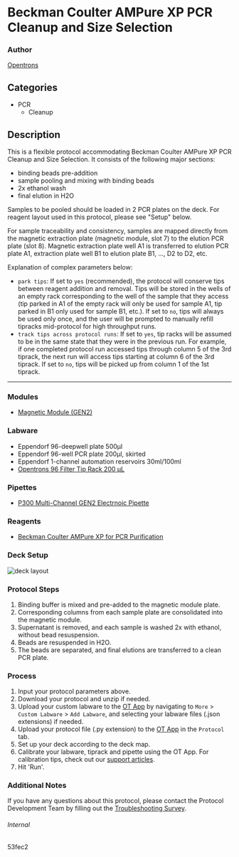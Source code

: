 # Beckman Coulter AMPure XP PCR Cleanup and Size Selection

### Author
[Opentrons](https://opentrons.com/)

## Categories
* PCR
    * Cleanup

## Description
This is a flexible protocol accommodating Beckman Coulter AMPure XP PCR Cleanup and Size Selection. It consists of the following major sections:
* binding beads pre-addition
* sample pooling and mixing with binding beads
* 2x ethanol wash
* final elution in H2O

Samples to be pooled should be loaded in 2 PCR plates on the deck. For reagent layout used in this protocol, please see "Setup" below.

For sample traceability and consistency, samples are mapped directly from the magnetic extraction plate (magnetic module, slot 7) to the elution PCR plate (slot 8). Magnetic extraction plate well A1 is transferred to elution PCR plate A1, extraction plate well B1 to elution plate B1, ..., D2 to D2, etc.

Explanation of complex parameters below:
* `park tips`: If set to `yes` (recommended), the protocol will conserve tips between reagent addition and removal. Tips will be stored in the wells of an empty rack corresponding to the well of the sample that they access (tip parked in A1 of the empty rack will only be used for sample A1, tip parked in B1 only used for sample B1, etc.). If set to `no`, tips will always be used only once, and the user will be prompted to manually refill tipracks mid-protocol for high throughput runs.
* `track tips across protocol runs`: If set to `yes`, tip racks will be assumed to be in the same state that they were in the previous run. For example, if one completed protocol run accessed tips through column 5 of the 3rd tiprack, the next run will access tips starting at column 6 of the 3rd tiprack. If set to `no`, tips will be picked up from column 1 of the 1st tiprack.

---

### Modules
* [Magnetic Module (GEN2)](https://shop.opentrons.com/collections/hardware-modules/products/magdeck)

### Labware
* Eppendorf 96-deepwell plate 500µl
* Eppendorf 96-well PCR plate 200µl, skirted
* Eppendorf 1-channel automation reservoirs 30ml/100ml
* [Opentrons 96 Filter Tip Rack 200 µL](https://shop.opentrons.com/collections/opentrons-tips/products/opentrons-200ul-filter-tips)

### Pipettes
* [P300 Multi-Channel GEN2 Electrnoic Pipette](https://shop.opentrons.com/collections/ot-2-pipettes/products/8-channel-electronic-pipette)

### Reagents
* [Beckman Coulter AMPure XP for PCR Purification](https://www.beckman.com/reagents/genomic/cleanup-and-size-selection/pcr)

### Deck Setup

![deck layout](https://opentrons-protocol-library-website.s3.amazonaws.com/custom-README-images/53fec2/decksetup.png)

### Protocol Steps
1. Binding buffer is mixed and pre-added to the magnetic module plate.
2. Corresponding columns from each sample plate are consolidated into the magnetic module.
3. Supernatant is removed, and each sample is washed 2x with ethanol, without bead resuspension.
4. Beads are resuspended in H2O.
5. The beads are separated, and final elutions are transferred to a clean PCR plate.

### Process
1. Input your protocol parameters above.
2. Download your protocol and unzip if needed.
3. Upload your custom labware to the [OT App](https://opentrons.com/ot-app) by navigating to `More` > `Custom Labware` > `Add Labware`, and selecting your labware files (.json extensions) if needed.
4. Upload your protocol file (.py extension) to the [OT App](https://opentrons.com/ot-app) in the `Protocol` tab.
5. Set up your deck according to the deck map.
6. Calibrate your labware, tiprack and pipette using the OT App. For calibration tips, check out our [support articles](https://support.opentrons.com/en/collections/1559720-guide-for-getting-started-with-the-ot-2).
7. Hit 'Run'.

### Additional Notes
If you have any questions about this protocol, please contact the Protocol Development Team by filling out the [Troubleshooting Survey](https://protocol-troubleshooting.paperform.co/).

###### Internal
53fec2
